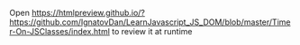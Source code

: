 Open https://htmlpreview.github.io/?https://github.com/IgnatovDan/LearnJavascript_JS_DOM/blob/master/Timer-On-JSClasses/index.html to review it at runtime
